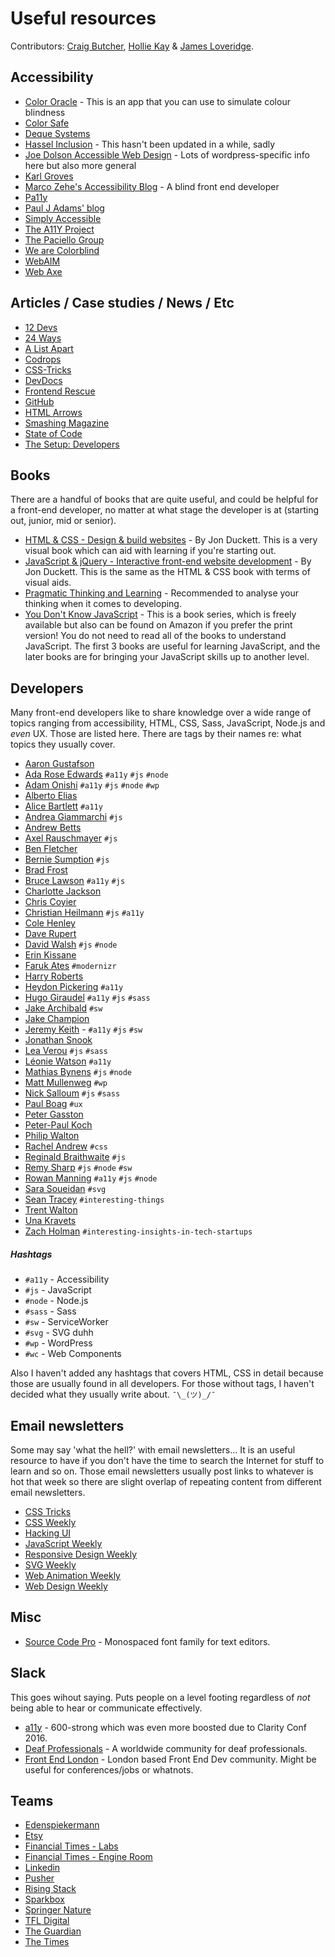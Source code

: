 # Useful resources

Contributors: [Craig Butcher](https://legobot.uk), [Hollie Kay](http://www.hollsk.co.uk) & [James Loveridge](http://j-m.es).

## Accessibility

- [Color Oracle](http://www.colororacle.org/) - This is an app that you can use to simulate colour blindness
- [Color Safe](http://colorsafe.co/)
- [Deque Systems](http://www.deque.com)
- [Hassel Inclusion](http://www.hassellinclusion.com) - This hasn't been updated in a while, sadly
- [Joe Dolson Accessible Web Design](https://www.joedolson.com) - Lots of wordpress-specific info here but also more general
- [Karl Groves](http://www.karlgroves.com)
- [Marco Zehe's Accessibility Blog](https://www.marcozehe.de) - A blind front end developer
- [Pa11y](https://www.pa11y.org)
- [Paul J Adams' blog](http://pauljadam.com/blog)
- [Simply Accessible](http://simplyaccessible.com)
- [The A11Y Project](http://www.a11yproject.com)
- [The Paciello Group](https://www.paciellogroup.com)
- [We are Colorblind](http://wearecolorblind.com/)
- [WebAIM](http://www.webaim.org)
- [Web Axe](http://www.webaxe.org) 

## Articles / Case studies / News / Etc

- [12 Devs](http://www.12devs.co.uk)
- [24 Ways](http://www.24ways.org)
- [A List Apart](http://www.alistapart.com)
- [Codrops](http://www.tympanus.net/codrops)
- [CSS-Tricks](http://www.css-tricks)
- [DevDocs](http://www.devdocs.io)
- [Frontend Rescue](http://uptodate.frontendrescue.org)
- [GitHub](http://www.github.com/blog)
- [HTML Arrows](http://htmlarrows.com/)
- [Smashing Magazine](http://www.smashingmagazine.com)
- [State of Code](http://www.stateofcode.com)
- [The Setup: Developers](http://www.usesthis.com/categories/developer)

## Books
There are a handful of books that are quite useful, and could be helpful for a front-end developer, no matter at what stage the developer is at (starting out, junior, mid or senior).

- [HTML & CSS - Design & build websites](http://www.htmlandcssbook.com/) - By Jon Duckett. This is a very visual book which can aid with learning if you're starting out.
- [JavaScript & jQuery - Interactive front-end website development](http://www.javascriptbook.com/) - By Jon Duckett. This is the same as the HTML & CSS book with terms of visual aids.
- [Pragmatic Thinking and Learning](http://pragprog.com/book/ahptl/pragmatic-thinking-and-learning) - Recommended to analyse your thinking when it comes to developing.
- [You Don't Know JavaScript](http://github.com/getify/You-Dont-Know-JS) - This is a book series, which is freely available but also can be found on Amazon if you prefer the print version! You do not need to read all of the books to understand JavaScript. The first 3 books are useful for learning JavaScript, and the later books are for bringing your JavaScript skills up to another level.

## Developers
Many front-end developers like to share knowledge over a wide range of topics ranging from accessibility, HTML, CSS, Sass, JavaScript, Node.js and _even_ UX. Those are listed here. There are tags by their names re: what topics they usually cover.

- [Aaron Gustafson](https://www.aaron-gustafson.com)
- [Ada Rose Edwards](https://www.ada.is) `#a11y` `#js` `#node`
- [Adam Onishi](http://www.adamonishi.com) `#a11y` `#js` `#node` `#wp`
- [Alberto Elias](http://www.aeliasnet.com)
- [Alice Bartlett](http://www.alicebartlett.co.uk) `#a11y`
- [Andrea Giammarchi](http://webreflection.blogspot.co.uk/) `#js`
- [Andrew Betts](https://www.trib.tv)
- [Axel Rauschmayer](http://www.2ality.com/) `#js`
- [Ben Fletcher](http://www.benfletcher.com)
- [Bernie Sumption](http://blog.berniesumption.com/) `#js`
- [Brad Frost](http://www.bradfrost.com)
- [Bruce Lawson](http://www.brucelawson.co.uk) `#a11y` `#js`
- [Charlotte Jackson](http://www.lottejackson.com/)
- [Chris Coyier](http://www.chriscoyier.net)
- [Christian Heilmann](https://www.christianheilmann.com) `#js` `#a11y`
- [Cole Henley](http://www.cole007.net)
- [Dave Rupert](http://www.daverupert.com)
- [David Walsh](http://www.davidwalsh.name) `#js` `#node`
- [Erin Kissane](http://www.incisive.nu)
- [Faruk Ates](http://www.farukat.es) `#modernizr`
- [Harry Roberts](http://www.csswizardry.com)
- [Heydon Pickering](http://www.heydonworks.com) `#a11y`
- [Hugo Giraudel](http://hugogiraudel.com) `#a11y` `#js` `#sass`
- [Jake Archibald](https://www.jakearchibald.com) `#sw`
- [Jake Champion](http://www.jakechampion.name)
- [Jeremy Keith](http://www.adactio.com/) - `#a11y` `#js` `#sw`
- [Jonathan Snook](http://www.snook.ca)
- [Lea Verou](http://lea.verou.me) `#js` `#sass`
- [Léonie Watson](http://tink.uk/) `#a11y`
- [Mathias Bynens](https://www.mathiasbynens.be) `#js` `#node`
- [Matt Mullenweg](http://ma.tt/) `#wp`
- [Nick Salloum](http://www.callmenick.com) `#js` `#sass`
- [Paul Boag](http://boagworld.com/) `#ux`
- [Peter Gasston](http://www.broken-links.com/)
- [Peter-Paul Koch](http://www.quirksmode.org/blog) 
- [Philip Walton](http://philipwalton.com)
- [Rachel Andrew](http://rachelandrew.co.uk) `#css`
- [Reginald Braithwaite](http://raganwald.com/) `#js`
- [Remy Sharp](http://remysharp.com) `#js` `#node` `#sw`
- [Rowan Manning](http://www.rowanmanning.com) `#a11y` `#js` `#node`
- [Sara Soueidan](http://sarasoueidan.com) `#svg`
- [Sean Tracey](http://sean.mtracey.org) `#interesting-things`
- [Trent Walton](http://www.trentwalton.com)
- [Una Kravets](http://www.una.im)
- [Zach Holman](http://www.zachholman.com) `#interesting-insights-in-tech-startups`

##### Hashtags
- `#a11y` - Accessibility
- `#js` - JavaScript
- `#node` - Node.js
- `#sass` - Sass
- `#sw` - ServiceWorker
- `#svg` - SVG duhh
- `#wp` - WordPress
- `#wc` - Web Components

Also I haven't added any hashtags that covers HTML, CSS in detail because those are usually found in all developers. For those without tags, I haven't decided what they usually write about.  `¯\_(ツ)_/¯`

## Email newsletters
Some may say 'what the hell?' with email newsletters... It is an useful resource to have if you don't have the time to search the Internet for stuff to learn and so on. Those email newsletters usually post links to whatever is hot that week so there are slight overlap of repeating content from different email newsletters.

- [CSS Tricks](http://www.css-tricks.com/the-new-newsletter)
- [CSS Weekly](http://www.css-weekly.com)
- [Hacking UI](http://www.hackingui.com)
- [JavaScript Weekly](http://www.javascriptweekly.com)
- [Responsive Design Weekly](http://www.responsivedesignweekly.com)
- [SVG Weekly](http://www.svgweekly.com)
- [Web Animation Weekly](http://www.rachelnabors.us1.list-manage.com/subscribe?u=0a8f219cf8284562f91a26ee9&id=d60f6683d2)
- [Web Design Weekly](http://www.web-design-weekly.com)

## Misc
- [Source Code Pro](https://github.com/adobe-fonts/source-code-pro/releases) - Monospaced font family for text editors.

## Slack
This goes wihout saying. Puts people on a level footing regardless of _not_ being able to hear or communicate effectively.

- [a11y](http://web-a11y.herokuapp.com) - 600-strong which was even more boosted due to Clarity Conf 2016.
- [Deaf Professionals](http://www.deafpros.com) - A worldwide community for deaf professionals.
- [Front End London](http://frontendlondon-slack.herokuapp.com) - London based Front End Dev community. Might be useful for conferences/jobs or whatnots.

## Teams
- [Edenspiekermann](http://dev.edenspiekermann.com)
- [Etsy](https://codeascraft.com)
- [Financial Times - Labs](https://labs.ft.com)
- [Financial Times - Engine Room](http://engineroom.ft.com/)
- [Linkedin](https://engineering.linkedin.com/blog)
- [Pusher](https://blog.pusher.com/)
- [Rising Stack](https://blog.risingstack.com/)
- [Sparkbox](http://seesparkbox.com/foundry)
- [Springer Nature](http://www.cruft.io)
- [TFL Digital](http://blog.tfl.gov.uk)
- [The Guardian](http://www.guardian.co.uk/info/developer-blog)
- [The Times](http://timesdigitaldevelopment.tumblr.com/)
